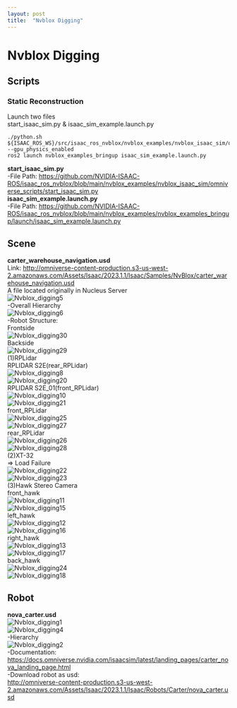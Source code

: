 ```yaml
---
layout: post
title:  "Nvblox Digging"
---
```


# Nvblox Digging
## Scripts
### Static Reconstruction 
Launch two files <br/>
start_isaac_sim.py & isaac_sim_example.launch.py <br/>
```
./python.sh ${ISAAC_ROS_WS}/src/isaac_ros_nvblox/nvblox_examples/nvblox_isaac_sim/omniverse_scripts/start_isaac_sim.py --gpu_physics_enabled
ros2 launch nvblox_examples_bringup isaac_sim_example.launch.py
```

**start_isaac_sim.py** <br/>
-File Path: https://github.com/NVIDIA-ISAAC-ROS/isaac_ros_nvblox/blob/main/nvblox_examples/nvblox_isaac_sim/omniverse_scripts/start_isaac_sim.py <br/>
**isaac_sim_example.launch.py** <br/>
-File Path: https://github.com/NVIDIA-ISAAC-ROS/isaac_ros_nvblox/blob/main/nvblox_examples/nvblox_examples_bringup/launch/isaac_sim_example.launch.py <br/>

## Scene
**carter_warehouse_navigation.usd** <br/>
Link: http://omniverse-content-production.s3-us-west-2.amazonaws.com/Assets/Isaac/2023.1.1/Isaac/Samples/NvBlox/carter_warehouse_navigation.usd <br/>
A file located originally in Nucleus Server <br/>
![Nvblox_digging5](https://github.com/growingpenguin/growingpenguin.github.io/assets/110277903/fe5fcd1f-a211-41d9-abc8-adf874310570) <br/>
-Overall Hierarchy <br/>
![Nvblox_digging6](https://github.com/growingpenguin/growingpenguin.github.io/assets/110277903/75ef0f7e-063b-41d9-a0ee-d03177afe899) <br/>
-Robot Structure: <br/>
Frontside <br/>
![Nvblox_digging30](https://github.com/growingpenguin/growingpenguin.github.io/assets/110277903/b25c0368-80cb-4b0e-abfd-d748759c3f24) <br/>
Backside <br/>
![Nvblox_digging29](https://github.com/growingpenguin/growingpenguin.github.io/assets/110277903/44d1670e-f762-4d07-86b4-35b09a5b16cd)<br/>
(1)RPLidar <br/>
RPLIDAR S2E(rear_RPLidar) <br/>
![Nvblox_digging8](https://github.com/growingpenguin/growingpenguin.github.io/assets/110277903/1e5d5956-739c-4921-b0d5-8baf7e705df8) <br/>
![Nvblox_digging20](https://github.com/growingpenguin/growingpenguin.github.io/assets/110277903/09c152bb-893c-4bc3-90fa-8f431e3eee65) <br/>
RPLIDAR S2E_01(front_RPLidar) <br/>
![Nvblox_digging10](https://github.com/growingpenguin/growingpenguin.github.io/assets/110277903/050dbae3-1663-4335-9e53-5d167161ede2) <br/>
![Nvblox_digging21](https://github.com/growingpenguin/growingpenguin.github.io/assets/110277903/0b158b01-dce7-4803-9f25-aac952f9f1b4) <br/>
front_RPLidar <br/>
![Nvblox_digging25](https://github.com/growingpenguin/growingpenguin.github.io/assets/110277903/d8a7659e-8cac-4433-9c27-a1bfbe931982) <br/>
![Nvblox_digging27](https://github.com/growingpenguin/growingpenguin.github.io/assets/110277903/67b500f9-4267-4ad8-a116-3db6249b5ade) <br/>
rear_RPLidar <br/>
![Nvblox_digging26](https://github.com/growingpenguin/growingpenguin.github.io/assets/110277903/f6eb1466-72a1-41c2-b172-36ff2c4acd13) <br/>
![Nvblox_digging28](https://github.com/growingpenguin/growingpenguin.github.io/assets/110277903/c2997077-94d6-4eb5-b978-8bece6bf9cae) <br/>
(2)XT-32 <br/>
=> Load Failure <br/>
![Nvblox_digging22](https://github.com/growingpenguin/growingpenguin.github.io/assets/110277903/6fbf0e15-3d29-46d2-825c-59a29560518c) <br/>
![Nvblox_digging23](https://github.com/growingpenguin/growingpenguin.github.io/assets/110277903/b58d54e4-aa62-4580-ab30-ef31d66251eb) <br/>
(3)Hawk Stereo Camera <br/>
front_hawk <br/>
![Nvblox_digging11](https://github.com/growingpenguin/growingpenguin.github.io/assets/110277903/d3493244-ea13-462d-8175-ca0939ad74d4) <br/>
![Nvblox_digging15](https://github.com/growingpenguin/growingpenguin.github.io/assets/110277903/a3ea13c2-9018-401f-b574-85dce136aa09) <br/>
left_hawk <br/>
![Nvblox_digging12](https://github.com/growingpenguin/growingpenguin.github.io/assets/110277903/086cb12d-90ac-42ff-b831-563351ef3e5e) <br/>
![Nvblox_digging16](https://github.com/growingpenguin/growingpenguin.github.io/assets/110277903/2dbc1048-63e0-41f6-8c52-b63b85cb6f1e) <br/>
right_hawk <br/>
![Nvblox_digging13](https://github.com/growingpenguin/growingpenguin.github.io/assets/110277903/f7835e2d-88a6-4ada-bd22-26c345d9e254) <br/>
![Nvblox_digging17](https://github.com/growingpenguin/growingpenguin.github.io/assets/110277903/1017ec2b-6692-4db0-a9f9-187fd258aad6) <br/>
back_hawk <br/>
![Nvblox_digging24](https://github.com/growingpenguin/growingpenguin.github.io/assets/110277903/879ee772-ffe2-4214-866a-746099686321) <br/>
![Nvblox_digging18](https://github.com/growingpenguin/growingpenguin.github.io/assets/110277903/1eb29f86-98dd-414f-b015-d56214392e21) <br/>


## Robot
**nova_carter.usd** <br/> 
![Nvblox_digging1](https://github.com/growingpenguin/growingpenguin.github.io/assets/110277903/e1f09d00-7f37-4193-95de-77da7201b55c) <br/>
![Nvblox_digging4](https://github.com/growingpenguin/growingpenguin.github.io/assets/110277903/83f7c758-02ee-4bb0-bfd9-67357c266698) <br/>
-Hierarchy <br/>
![Nvblox_digging2](https://github.com/growingpenguin/growingpenguin.github.io/assets/110277903/3e6a7e37-1216-4b4c-9b7e-3da63a74a99c) <br/>
-Documentation: <br/>
https://docs.omniverse.nvidia.com/isaacsim/latest/landing_pages/carter_nova_landing_page.html <br/>
-Download robot as usd: <br/> 
http://omniverse-content-production.s3-us-west-2.amazonaws.com/Assets/Isaac/2023.1.1/Isaac/Robots/Carter/nova_carter.usd <br/>


